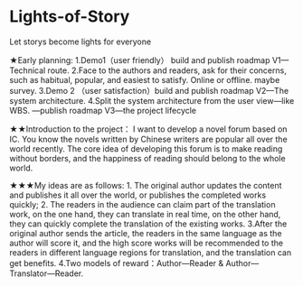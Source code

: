 # Lights-of-Story
Let storys become lights for everyone

★Early planning:
    1.Demo1（user friendly） build and publish roadmap V1—Technical route.
    2.Face to the authors and readers, ask for their concerns, such as habitual, popular, and easiest to satisfy. Online or offline. maybe survey. 
    3.Demo 2 （user satisfaction）build and publish roadmap V2—The system architecture. 
    4.Split the system architecture from the user view—like WBS. —publish roadmap V3—the project lifecycle

★★Introduction to the project：
I want to develop a novel forum based on IC. You know the novels written by Chinese writers are popular all over the world recently. The core idea of developing this forum is to make reading without borders, and the happiness of reading should belong to the whole world. 

★★★My ideas are as follows: 
    1. The original author updates the content and publishes it all over the world, or publishes the completed works quickly;
    2. The readers in the audience can claim part of the translation work, on the one hand, they can translate in real time, on the other hand, they can quickly complete the translation of the existing works.
    3.After the original author sends the article, the readers in the same language as the author will score it, and the high score works will be recommended to the readers in different language regions for translation, and the translation can get benefits.
    4.Two models of reward：Author—Reader & Author—Translator—Reader. 
